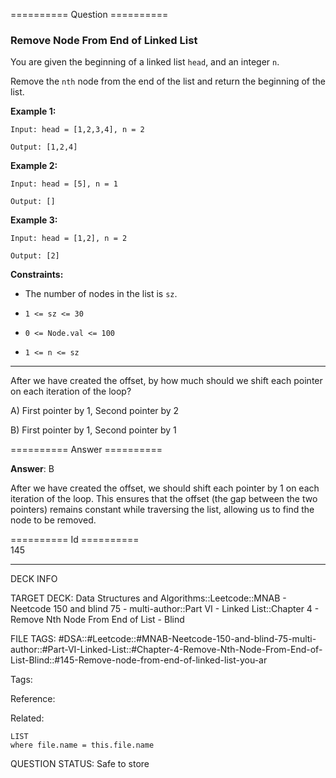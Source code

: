 ========== Question ==========  

### Remove Node From End of Linked List

You are given the beginning of a linked list `head`, and an integer `n`.

Remove the `nth` node from the end of the list and return the beginning of the list.

**Example 1:**

```
Input: head = [1,2,3,4], n = 2

Output: [1,2,4]
```

**Example 2:**

```
Input: head = [5], n = 1

Output: []
```

**Example 3:**

```
Input: head = [1,2], n = 2

Output: [2]
```

**Constraints:**

-   The number of nodes in the list is `sz`.

-   `1 <= sz <= 30`

-   `0 <= Node.val <= 100`

-   `1 <= n <= sz`

---

After we have created the offset, by how much should we shift each pointer on each iteration of the loop?

A) First pointer by 1, Second pointer by 2

B) First pointer by 1, Second pointer by 1  

========== Answer ==========  

**Answer**: B

After we have created the offset, we should shift each pointer by 1 on each iteration of the loop. This ensures that the offset (the gap between the two pointers) remains constant while traversing the list, allowing us to find the node to be removed.

========== Id ==========  
145

---

DECK INFO

TARGET DECK: Data Structures and Algorithms::Leetcode::MNAB - Neetcode 150 and blind 75 - multi-author::Part VI - Linked List::Chapter 4 - Remove Nth Node From End of List - Blind

FILE TAGS: #DSA::#Leetcode::#MNAB-Neetcode-150-and-blind-75-multi-author::#Part-VI-Linked-List::#Chapter-4-Remove-Nth-Node-From-End-of-List-Blind::#145-Remove-node-from-end-of-linked-list-you-ar

Tags:

Reference:

Related:

```dataview
LIST
where file.name = this.file.name
```

QUESTION STATUS: Safe to store
